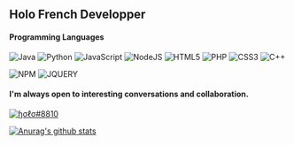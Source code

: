 <h2>Holo French Developper</h2>

<h4>Programming Languages</h4>
<p>
  <img alt="Java" src="https://img.shields.io/badge/java-%23ED8B00.svg?style=for-the-badge&logo=java&logoColor=white"/>
  <img alt="Python" src="https://img.shields.io/badge/Python-14354C?style=for-the-badge&logo=python&logoColor=white"/>
  <img alt="JavaScript" src="https://img.shields.io/badge/JavaScript-323330?style=for-the-badge&logo=javascript&logoColor=F7DF1E"/>
  <img alt="NodeJS" src="https://img.shields.io/badge/Node.js-43853D?style=for-the-badge&logo=node.js&logoColor=white"/>
  <img alt="HTML5" src="https://img.shields.io/badge/html5-%23E34F26.svg?style=for-the-badge&logo=html5&logoColor=white"/>
  <img alt="PHP" src="https://img.shields.io/badge/php-%23777BB4.svg?style=for-the-badge&logo=php&logoColor=white"/>
  <img alt="CSS3" src="https://img.shields.io/badge/css3-%231572B6.svg?style=for-the-badge&logo=css3&logoColor=white"/>
  <img alt="C++" src="https://img.shields.io/badge/c++-%2300599C.svg?style=for-the-badge&logo=c%2B%2B&logoColor=white"/>
</p>
<p>
  <img alt="NPM" src="https://img.shields.io/badge/NPM-%23000000.svg?style=for-the-badge&logo=npm&logoColor=white"/>
  <img alt="JQUERY" src="https://img.shields.io/badge/jquery-%230769AD.svg?style=for-the-badge&logo=jquery&logoColor=white"/>
</p>                                                                                                                 
<h4>I'm always open to interesting conversations and collaboration.</h4>
<p>
  <a href=""><img alt="ɧσℓσ#8810" src="https://img.shields.io/badge/Discord-%237289DA.svg?style=for-the-badge&logo=discord&logoColor=white"/></a>
</p>

[![Anurag's github stats](https://github-readme-stats.vercel.app/api?username=Holo795&theme=solarized-dark)](https://github.com/Holo795)
